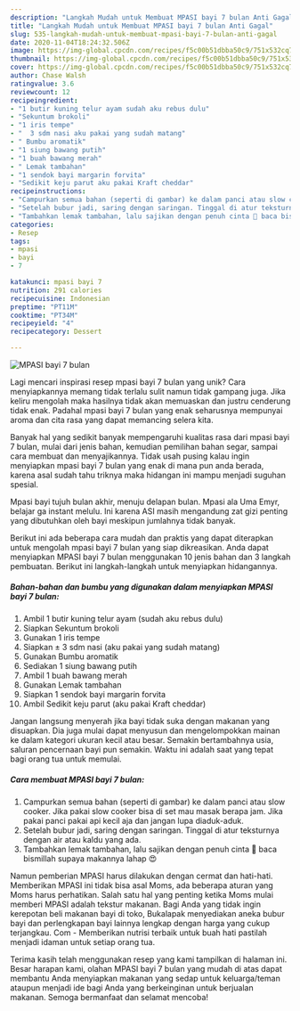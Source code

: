```yaml
---
description: "Langkah Mudah untuk Membuat MPASI bayi 7 bulan Anti Gagal"
title: "Langkah Mudah untuk Membuat MPASI bayi 7 bulan Anti Gagal"
slug: 535-langkah-mudah-untuk-membuat-mpasi-bayi-7-bulan-anti-gagal
date: 2020-11-04T18:24:32.506Z
image: https://img-global.cpcdn.com/recipes/f5c00b51dbba50c9/751x532cq70/mpasi-bayi-7-bulan-foto-resep-utama.jpg
thumbnail: https://img-global.cpcdn.com/recipes/f5c00b51dbba50c9/751x532cq70/mpasi-bayi-7-bulan-foto-resep-utama.jpg
cover: https://img-global.cpcdn.com/recipes/f5c00b51dbba50c9/751x532cq70/mpasi-bayi-7-bulan-foto-resep-utama.jpg
author: Chase Walsh
ratingvalue: 3.6
reviewcount: 12
recipeingredient:
- "1 butir kuning telur ayam sudah aku rebus dulu"
- "Sekuntum brokoli"
- "1 iris tempe"
- "  3 sdm nasi aku pakai yang sudah matang"
- " Bumbu aromatik"
- "1 siung bawang putih"
- "1 buah bawang merah"
- " Lemak tambahan"
- "1 sendok bayi margarin forvita"
- "Sedikit keju parut aku pakai Kraft cheddar"
recipeinstructions:
- "Campurkan semua bahan (seperti di gambar) ke dalam panci atau slow cooker. Jika pakai slow cooker bisa di set mau masak berapa jam. Jika pakai panci pakai api kecil aja dan jangan lupa diaduk-aduk."
- "Setelah bubur jadi, saring dengan saringan. Tinggal di atur teksturnya dengan air atau kaldu yang ada."
- "Tambahkan lemak tambahan, lalu sajikan dengan penuh cinta 💛 baca bismillah supaya makannya lahap 😍"
categories:
- Resep
tags:
- mpasi
- bayi
- 7

katakunci: mpasi bayi 7 
nutrition: 291 calories
recipecuisine: Indonesian
preptime: "PT11M"
cooktime: "PT34M"
recipeyield: "4"
recipecategory: Dessert

---
```



![MPASI bayi 7 bulan](https://img-global.cpcdn.com/recipes/f5c00b51dbba50c9/751x532cq70/mpasi-bayi-7-bulan-foto-resep-utama.jpg)

Lagi mencari inspirasi resep mpasi bayi 7 bulan yang unik? Cara menyiapkannya memang tidak terlalu sulit namun tidak gampang juga. Jika keliru mengolah maka hasilnya tidak akan memuaskan dan justru cenderung tidak enak. Padahal mpasi bayi 7 bulan yang enak seharusnya mempunyai aroma dan cita rasa yang dapat memancing selera kita.

Banyak hal yang sedikit banyak mempengaruhi kualitas rasa dari mpasi bayi 7 bulan, mulai dari jenis bahan, kemudian pemilihan bahan segar, sampai cara membuat dan menyajikannya. Tidak usah pusing kalau ingin menyiapkan mpasi bayi 7 bulan yang enak di mana pun anda berada, karena asal sudah tahu triknya maka hidangan ini mampu menjadi suguhan spesial.

Mpasi bayi tujuh bulan akhir, menuju delapan bulan. Mpasi ala Uma Emyr, belajar ga instant melulu. Ini karena ASI masih mengandung zat gizi penting yang dibutuhkan oleh bayi meskipun jumlahnya tidak banyak.


Berikut ini ada beberapa cara mudah dan praktis yang dapat diterapkan untuk mengolah mpasi bayi 7 bulan yang siap dikreasikan. Anda dapat menyiapkan MPASI bayi 7 bulan menggunakan 10 jenis bahan dan 3 langkah pembuatan. Berikut ini langkah-langkah untuk menyiapkan hidangannya.

<!--inarticleads1-->

##### Bahan-bahan dan bumbu yang digunakan dalam menyiapkan MPASI bayi 7 bulan:

1. Ambil 1 butir kuning telur ayam (sudah aku rebus dulu)
1. Siapkan Sekuntum brokoli
1. Gunakan 1 iris tempe
1. Siapkan  ± 3 sdm nasi (aku pakai yang sudah matang)
1. Gunakan  Bumbu aromatik
1. Sediakan 1 siung bawang putih
1. Ambil 1 buah bawang merah
1. Gunakan  Lemak tambahan
1. Siapkan 1 sendok bayi margarin forvita
1. Ambil Sedikit keju parut (aku pakai Kraft cheddar)


Jangan langsung menyerah jika bayi tidak suka dengan makanan yang disuapkan. Dia juga mulai dapat menyusun dan mengelompokkan mainan ke dalam kategori ukuran kecil atau besar. Semakin bertambahnya usia, saluran pencernaan bayi pun semakin. Waktu ini adalah saat yang tepat bagi orang tua untuk memulai. 

<!--inarticleads2-->

##### Cara membuat MPASI bayi 7 bulan:

1. Campurkan semua bahan (seperti di gambar) ke dalam panci atau slow cooker. Jika pakai slow cooker bisa di set mau masak berapa jam. Jika pakai panci pakai api kecil aja dan jangan lupa diaduk-aduk.
1. Setelah bubur jadi, saring dengan saringan. Tinggal di atur teksturnya dengan air atau kaldu yang ada.
1. Tambahkan lemak tambahan, lalu sajikan dengan penuh cinta 💛 baca bismillah supaya makannya lahap 😍


Namun pemberian MPASI harus dilakukan dengan cermat dan hati-hati. Memberikan MPASI ini tidak bisa asal Moms, ada beberapa aturan yang Moms harus perhatikan. Salah satu hal yang penting ketika Moms mulai memberi MPASI adalah tekstur makanan. Bagi Anda yang tidak ingin kerepotan beli makanan bayi di toko, Bukalapak menyediakan aneka bubur bayi dan perlengkapan bayi lainnya lengkap dengan harga yang cukup terjangkau. Com - Memberikan nutrisi terbaik untuk buah hati pastilah menjadi idaman untuk setiap orang tua. 

Terima kasih telah menggunakan resep yang kami tampilkan di halaman ini. Besar harapan kami, olahan MPASI bayi 7 bulan yang mudah di atas dapat membantu Anda menyiapkan makanan yang sedap untuk keluarga/teman ataupun menjadi ide bagi Anda yang berkeinginan untuk berjualan makanan. Semoga bermanfaat dan selamat mencoba!
